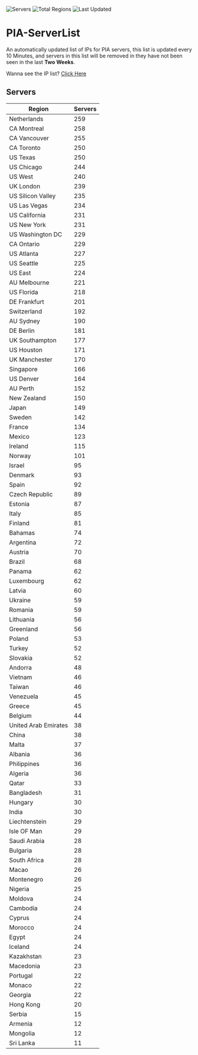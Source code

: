![Servers](https://img.shields.io/badge/Servers-9,818-darkgreen)
![Total Regions](https://img.shields.io/badge/Total_Regions-97-darkgreen)
![Last Updated](https://img.shields.io/badge/Last_Updated-April_29_2024_02:40_EDT-darkgreen)

# PIA-ServerList
An automatically updated list of IPs for PIA servers, this list is updated every 10 Minutes, and servers in this list will be removed in they have not been seen in the last **Two Weeks**.

Wanna see the IP list? [Click Here](./servers.json)

## Servers
| Region               | Servers |
|----------------------|---------|
| Netherlands | 259 |
| CA Montreal | 258 |
| CA Vancouver | 255 |
| CA Toronto | 250 |
| US Texas | 250 |
| US Chicago | 244 |
| US West | 240 |
| UK London | 239 |
| US Silicon Valley | 235 |
| US Las Vegas | 234 |
| US California | 231 |
| US New York | 231 |
| US Washington DC | 229 |
| CA Ontario | 229 |
| US Atlanta | 227 |
| US Seattle | 225 |
| US East | 224 |
| AU Melbourne | 221 |
| US Florida | 218 |
| DE Frankfurt | 201 |
| Switzerland | 192 |
| AU Sydney | 190 |
| DE Berlin | 181 |
| UK Southampton | 177 |
| US Houston | 171 |
| UK Manchester | 170 |
| Singapore | 166 |
| US Denver | 164 |
| AU Perth | 152 |
| New Zealand | 150 |
| Japan | 149 |
| Sweden | 142 |
| France | 134 |
| Mexico | 123 |
| Ireland | 115 |
| Norway | 101 |
| Israel | 95 |
| Denmark | 93 |
| Spain | 92 |
| Czech Republic | 89 |
| Estonia | 87 |
| Italy | 85 |
| Finland | 81 |
| Bahamas | 74 |
| Argentina | 72 |
| Austria | 70 |
| Brazil | 68 |
| Panama | 62 |
| Luxembourg | 62 |
| Latvia | 60 |
| Ukraine | 59 |
| Romania | 59 |
| Lithuania | 56 |
| Greenland | 56 |
| Poland | 53 |
| Turkey | 52 |
| Slovakia | 52 |
| Andorra | 48 |
| Vietnam | 46 |
| Taiwan | 46 |
| Venezuela | 45 |
| Greece | 45 |
| Belgium | 44 |
| United Arab Emirates | 38 |
| China | 38 |
| Malta | 37 |
| Albania | 36 |
| Philippines | 36 |
| Algeria | 36 |
| Qatar | 33 |
| Bangladesh | 31 |
| Hungary | 30 |
| India | 30 |
| Liechtenstein | 29 |
| Isle OF Man | 29 |
| Saudi Arabia | 28 |
| Bulgaria | 28 |
| South Africa | 28 |
| Macao | 26 |
| Montenegro | 26 |
| Nigeria | 25 |
| Moldova | 24 |
| Cambodia | 24 |
| Cyprus | 24 |
| Morocco | 24 |
| Egypt | 24 |
| Iceland | 24 |
| Kazakhstan | 23 |
| Macedonia | 23 |
| Portugal | 22 |
| Monaco | 22 |
| Georgia | 22 |
| Hong Kong | 20 |
| Serbia | 15 |
| Armenia | 12 |
| Mongolia | 12 |
| Sri Lanka | 11 |